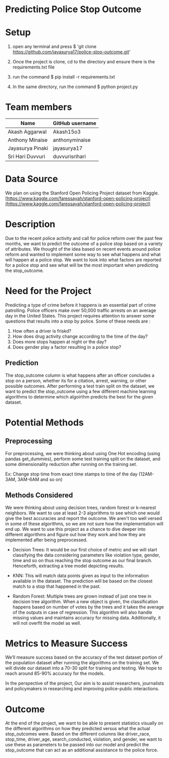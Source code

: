 # **Predicting Police Stop Outcome**

# Setup
<!-- Steps including how to clone the project, commands to install dependencies and run the project -->

1. open any terminal and  press $ 'git clone  https://github.com/jayasurya17/police-stop-outcome.git'

2. Once the project is clone, cd to the directory and ensure there is the requirements.txt file

3. run the command $ pip install -r requirements.txt

4. In the same directory, run the command $ python project.py

# Team members

| Name             | GitHub username |
| ---------------- | --------------- |
| Akash Aggarwal   | Akash15o3       |
| Anthony Minaise  | anthonyminaise  |
| Jayasurya Pinaki | jayasurya17     |
| Sri Hari Duvvuri | duvvurisrihari  |

# Data Source

We plan on using the Stanford Open Policing Project dataset from Kaggle. [https://www.kaggle.com/faressayah/stanford-open-policing-project](https://www.kaggle.com/faressayah/stanford-open-policing-project)

# Description

Due to the recent police activity and call for police reform over the past few months, we want to predict the outcome of a police stop based on a variety of attributes. We thought of the idea based on recent events around police reform and wanted to implement some way to see what happens and what will happen at a police stop. We want to look into what factors are reported for a police stop and see what will be the most important when predicting the stop_outcome.

# Need for the Project

Predicting a type of crime before it happens is an essential part of crime patrolling. Police officers make over 50,000 traffic arrests on an average day in the United States. This project requires attention to answer some questions that results into a stop by police. Some of these needs are :

1. How often a driver is friskd?
2. How does drug activity change according to the time of the day?
3. Does more stops happen at night or the day?
4. Does gender play a factor resulting in a police stop?

## Prediction

The stop_outcome column is what happens after an officer concludes a stop on a person, whether its for a citation, arrest, warning, or other possible outcomes. After performing a test train split on the dataset, we want to predict the stop_outcome using a few different machine learning algorithms to determine which algoirthm predicts the best for the given dataset.

# Potential Methods

## Preprocessing

For preprocessing, we were thinking about using One Hot encoding (using pandas get_dummies), perform some test training split on the dataset, and some dimensionality reduction after running on the training set.

Ex: Change stop time from exact time stamps to time of the day (12AM-3AM, 3AM-6AM and so on)

## Methods Considered

We were thinking about using decision trees, random forest or k-nearest neighbors. We want to use at least 2-3 algorithms to see which one would give the best accuracies and report the outcome. We aren't too well versed in some of these algorithms, so we are not sure how the implementation will end up. We want to use this project as a chance to dive deeper into different algorithms and figure out how they work and how they are implemented after being preprocessed.

- Decision Trees: It would be our first choice of metric and we will start classifying the data considering parameters like violation type, gender, time and so on thus reaching the stop outcome as our final branch. Henceforth, extracting a tree model depicting results.

- KNN: This will match data points given as input to the information available in the dataset. The prediction will be based on the closest match to a stop that happened in the past.

- Random Forest: Multiple trees are grown instead of just one tree in decision tree algorithm. When a new object is given, the classification happens based on number of votes by the trees and it takes the average of the outputs in case of regression. This algorithm will also handle missing values and maintains accuracy for missing data. Additionally, it will not overfit the model as well.

# Metrics to Measure Success

We’ll measure success based on the accuracy of the test dataset portion of the population dataset after running the algorithms on the training set. We will divide our dataset into a 70-30 split for training and testing. We hope to reach around 85-90% accuracy for the models.

In the perspective of the project, Our aim is to assist researchers, journalists and policymakers in researching and improving police-public interactions.

# Outcome

At the end of the project, we want to be able to present statistics visually on the different algorithms on how they predicted versus what the actual stop_outcomes were. Based on the different columns like driver_race, stop_time, driver_age, search_conducted, violation, and gender, we want to use these as parameters to be passed into our model and predict the stop_outcome that can act as an additional assistance to the police force.